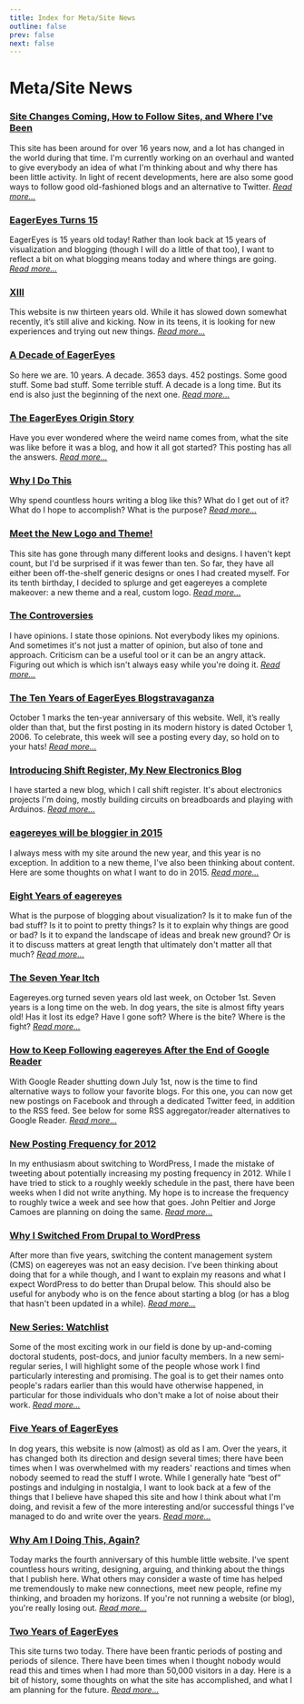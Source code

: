 ```yaml
---
title: Index for Meta/Site News
outline: false
prev: false
next: false
---
```


# Meta/Site News

### <a href="/blog/2022/site-changes-coming-how-to-follow-sites-and-where-ive-been">Site Changes Coming, How to Follow Sites, and Where I've Been</a>
This site has been around for over 16 years now, and a lot has changed in the world during that time. I'm currently working on an overhaul and wanted to give everybody an idea of what I'm thinking about and why there has been little activity. In light of recent developments, here are also some good ways to follow good old-fashioned blogs and an alternative to Twitter. _<a href="/blog/2022/site-changes-coming-how-to-follow-sites-and-where-ive-been">Read more…</a>_

### <a href="/blog/2021/eagereyes-turns-15">EagerEyes Turns 15</a>
EagerEyes is 15 years old today! Rather than look back at 15 years of visualization and blogging (though I will do a little of that too), I want to reflect a bit on what blogging means today and where things are going. _<a href="/blog/2021/eagereyes-turns-15">Read more…</a>_

### <a href="/blog/2019/xiii">XIII</a>
This website is nw thirteen years old. While it has slowed down somewhat recently, it’s still alive and kicking. Now in its teens, it is looking for new experiences and trying out new things. _<a href="/blog/2019/xiii">Read more…</a>_

### <a href="/blog/2016/a-decade-of-eagereyes">A Decade of EagerEyes</a>
So here we are. 10 years. A decade. 3653 days. 452 postings. Some good stuff. Some bad stuff. Some terrible stuff. A decade is a long time. But its end is also just the beginning of the next one. _<a href="/blog/2016/a-decade-of-eagereyes">Read more…</a>_

### <a href="/blog/2016/the-eagereyes-origin-story">The EagerEyes Origin Story</a>
Have you ever wondered where the weird name comes from, what the site was like before it was a blog, and how it all got started? This posting has all the answers. _<a href="/blog/2016/the-eagereyes-origin-story">Read more…</a>_

### <a href="/blog/2016/why-i-do-this">Why I Do This</a>
Why spend countless hours writing a blog like this? What do I get out of it? What do I hope to accomplish? What is the purpose? _<a href="/blog/2016/why-i-do-this">Read more…</a>_

### <a href="/blog/2016/meet-the-new-logo-and-theme">Meet the New Logo and Theme!</a>
This site has gone through many different looks and designs. I haven't kept count, but I'd be surprised if it was fewer than ten. So far, they have all either been off-the-shelf generic designs or ones I had created myself. For its tenth birthday, I decided to splurge and get eagereyes a complete makeover: a new theme and a real, custom logo. _<a href="/blog/2016/meet-the-new-logo-and-theme">Read more…</a>_

### <a href="/blog/2016/the-controversies">The Controversies</a>
I have opinions. I state those opinions. Not everybody likes my opinions. And sometimes it's not just a matter of opinion, but also of tone and approach. Criticism can be a useful tool or it can be an angry attack. Figuring out which is which isn't always easy while you're doing it. _<a href="/blog/2016/the-controversies">Read more…</a>_

### <a href="/blog/2016/blogstravaganza">The Ten Years of EagerEyes Blogstravaganza</a>
October 1 marks the ten-year anniversary of this website. Well, it’s really older than that, but the first posting in its modern history is dated October 1, 2006. To celebrate, this week will see a posting every day, so hold on to your hats! _<a href="/blog/2016/blogstravaganza">Read more…</a>_

### <a href="/blog/2016/introducing-shift-register-my-new-electronics-blog">Introducing Shift Register, My New Electronics Blog</a>
I have started a new blog, which I call shift register. It's about electronics projects I'm doing, mostly building circuits on breadboards and playing with Arduinos. _<a href="/blog/2016/introducing-shift-register-my-new-electronics-blog">Read more…</a>_

### <a href="/blog/2014/eagereyes-will-be-bloggier-in-2015">eagereyes will be bloggier in 2015</a>
I always mess with my site around the new year, and this year is no exception. In addition to a new theme, I've also been thinking about content. Here are some thoughts on what I want to do in 2015. _<a href="/blog/2014/eagereyes-will-be-bloggier-in-2015">Read more…</a>_

### <a href="/blog/2014/eight-years-of-eagereyes">Eight Years of eagereyes</a>
What is the purpose of blogging about visualization? Is it to make fun of the bad stuff? Is it to point to pretty things? Is it to explain why things are good or bad? Is it to expand the landscape of ideas and break new ground? Or is it to discuss matters at great length that ultimately don't matter all that much? _<a href="/blog/2014/eight-years-of-eagereyes">Read more…</a>_

### <a href="/blog/2013/seven-year-itch">The Seven Year Itch</a>
Eagereyes.org turned seven years old last week, on October 1st. Seven years is a long time on the web. In dog years, the site is almost fifty years old! Has it lost its edge? Have I gone soft? Where is the bite? Where is the fight? _<a href="/blog/2013/seven-year-itch">Read more…</a>_

### <a href="/blog/2013/eagereyes-google-reader">How to Keep Following eagereyes After the End of Google Reader</a>
With Google Reader shutting down July 1st, now is the time to find alternative ways to follow your favorite blogs. For this one, you can now get new postings on Facebook and through a dedicated Twitter feed, in addition to the RSS feed. See below for some RSS aggregator/reader alternatives to Google Reader. _<a href="/blog/2013/eagereyes-google-reader">Read more…</a>_

### <a href="/blog/2012/posting-frequency-2012">New Posting Frequency for 2012</a>
In my enthusiasm about switching to WordPress, I made the mistake of tweeting about potentially increasing my posting frequency in 2012. While I have tried to stick to a roughly weekly schedule in the past, there have been weeks when I did not write anything. My hope is to increase the frequency to roughly twice a week and see how that goes. John Peltier and Jorge Camoes are planning on doing the same. _<a href="/blog/2012/posting-frequency-2012">Read more…</a>_

### <a href="/blog/2012/why-i-switched-drupal-wordpress">Why I Switched From Drupal to WordPress</a>
After more than five years, switching the content management system (CMS) on eagereyes was not an easy decision. I've been thinking about doing that for a while though, and I want to explain my reasons and what I expect WordPress to do better than Drupal below. This should also be useful for anybody who is on the fence about starting a blog (or has a blog that hasn't been updated in a while). _<a href="/blog/2012/why-i-switched-drupal-wordpress">Read more…</a>_

### <a href="/blog/2011/new-series">New Series: Watchlist</a>
Some of the most exciting work in our field is done by up-and-coming doctoral students, post-docs, and junior faculty members. In a new semi-regular series, I will highlight some of the people whose work I find particularly interesting and promising. The goal is to get their names onto people's radars earlier than this would have otherwise happened, in particular for those individuals who don't make a lot of noise about their work. _<a href="/blog/2011/new-series">Read more…</a>_

### <a href="/blog/2011/five-years-of-eagereyes">Five Years of EagerEyes</a>
In dog years, this website is now (almost) as old as I am. Over the years, it has changed both its direction and design several times; there have been times when I was overwhelmed with my readers' reactions and times when nobody seemed to read the stuff I wrote. While I generally hate “best of” postings and indulging in nostalgia, I want to look back at a few of the things that I believe have shaped this site and how I think about what I'm doing, and revisit a few of the more interesting and/or successful things I've managed to do and write over the years. _<a href="/blog/2011/five-years-of-eagereyes">Read more…</a>_

### <a href="/blog/2010/why">Why Am I Doing This, Again?</a>
Today marks the fourth anniversary of this humble little website. I've spent countless hours writing, designing, arguing, and thinking about the things that I publish here. What others may consider a waste of time has helped me tremendously to make new connections, meet new people, refine my thinking, and broaden my horizons. If you're not running a website (or blog), you're really losing out. _<a href="/blog/2010/why">Read more…</a>_

### <a href="/blog/2008/two-years-of-eagereyes">Two Years of EagerEyes</a>
This site turns two today. There have been frantic periods of posting and periods of silence. There have been times when I thought nobody would read this and times when I had more than 50,000 visitors in a day. Here is a bit of history, some thoughts on what the site has accomplished, and what I am planning for the future. _<a href="/blog/2008/two-years-of-eagereyes">Read more…</a>_

